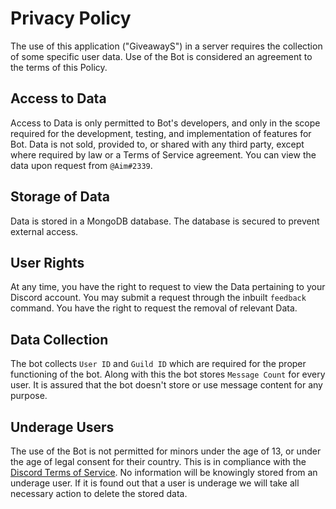 # Privacy Policy

The use of this application ("GiveawayS") in a server requires the collection of some specific user data. Use of the Bot is considered an agreement to the terms of this Policy. 

## Access to Data

Access to Data is only permitted to Bot's developers, and only in the scope required for the development, testing, and implementation of features for Bot. Data is not sold, provided to, or shared with any third party, except where required by law or a Terms of Service agreement. You can view the data upon request from ``@Aim#2339``.

## Storage of Data

Data is stored in a MongoDB database. The database is secured to prevent external access.

## User Rights

At any time, you have the right to request to view the Data pertaining to your Discord account. You may submit a request through the inbuilt ``feedback`` command. You have the right to request the removal of relevant Data.

## Data Collection

The bot collects ``User ID`` and ``Guild ID`` which are required for the proper functioning of the bot. Along with this the bot stores ``Message Count`` for every user. It is assured that the bot doesn't store or use message content for any purpose.

## Underage Users

The use of the Bot is not permitted for minors under the age of 13, or under the age of legal consent for their country. This is in compliance with the [Discord Terms of Service](https://discord.com/terms). No information will be knowingly stored from an underage user. If it is found out that a user is underage we will take all necessary action to delete the stored data.



